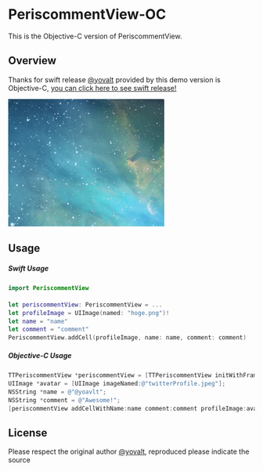 # PeriscommentView-OC
This is the Objective-C version of PeriscommentView.


## Overview

Thanks for swift release [@yovalt](https://github.com/yoavlt/PeriscommentView) provided by this demo version is Objective-C, [you can click here to see swift release!](https://github.com/yoavlt/PeriscommentView)

![screenshot](https://github.com/devtofu/PeriscommentView-OC/blob/master/screenshot/periscommentViewDemoLow.gif)

## Usage

##### Swift Usage

```swift
import PeriscommentView

let periscommentView: PeriscommentView = ...
let profileImage = UIImage(named: "hoge.png")!
let name = "name"
let comment = "comment"
PeriscommentView.addCell(profileImage, name: name, comment: comment)
```


##### Objective-C Usage

```objective-c
TTPeriscommentView *periscommentView = [TTPeriscommentView initWithFrame:...];
UIImage *avatar = [UIImage imageNamed:@"twitterProfile.jpeg"];
NSString *name = @"@yoavlt";
NSString *comment = @"Awesome!";
[periscommentView addCellWithName:name comment:comment profileImage:avatar];
```

## License

Please respect the original author [@yovalt](https://github.com/yoavlt/PeriscommentView), reproduced please indicate the source